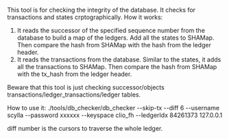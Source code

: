 This tool is for checking the integrity of the database. It checks for transactions and states crptographically. 
How it works:
1. It reads the successor of the specified sequence number from the database to build a map of the ledgers. Add all the states to SHAMap. Then compare the hash from SHAMap with the hash from the ledger header.
2. It reads the transactions from the database. Similar to the states, it adds all the transactions to SHAMap. Then compare the hash from SHAMap with the tx_hash from the ledger header.

Beware that this tool is just checking successor/objects transactions/ledger_transactions/ledger tables. 

How to use it:
./tools/db_checker/db_checker --skip-tx --diff 6 --username scylla --password xxxxxx --keyspace clio_fh --ledgerIdx 84261373 127.0.0.1 

diff number is the cursors to traverse the whole ledger. 



